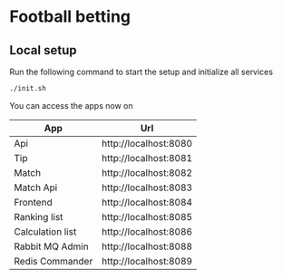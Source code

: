 # Football betting

## Local setup
Run the following command to start the setup and initialize all services

```bash
./init.sh
```

You can access the apps now on

|App|Url|
|---|---|
|Api|http://localhost:8080|
|Tip|http://localhost:8081|
|Match|http://localhost:8082|
|Match Api|http://localhost:8083|
|Frontend|http://localhost:8084|
|Ranking list|http://localhost:8085|
|Calculation list|http://localhost:8086|
|Rabbit MQ Admin|http://localhost:8088|
|Redis Commander|http://localhost:8089|
